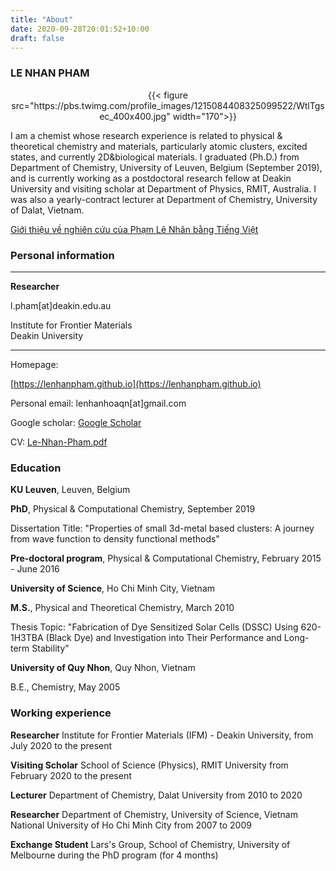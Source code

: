 ```yaml
---
title: "About"
date: 2020-09-28T20:01:52+10:00
draft: false
---
```


### LE NHAN PHAM

<center>{{< figure src="https://pbs.twimg.com/profile_images/1215084408325099522/WtlTgsec_400x400.jpg" width="170">}}</center>

I am a chemist whose research experience is related to physical & theoretical chemistry and materials, particularly atomic clusters, excited states, and currently 2D&biological materials. I graduated (Ph.D.) from  Department of Chemistry, University of Leuven, Belgium (September 2019), and is currently working as a postdoctoral research fellow at Deakin University and visiting scholar at Department of Physics, RMIT,  Australia. I was also a yearly-contract lecturer at Department of Chemistry, University of Dalat, Vietnam. 

[Giới thiệu về nghiên cứu của Phạm Lê Nhân bằng Tiếng Việt](/vietnamese/ "Click để xem bằng Tiếng Việt")

<!--more-->

### Personal information

---------------------------------- -------------------------------------------------------------

  **Researcher**  	

  l.pham[at]deakin.edu.au

  Institute for Frontier Materials   
  Deakin University                  

---------------------------------- -------------------------------------------------------------

Homepage:

[https://lenhanpham.github.io](https://lenhanpham.github.io)

Personal email: lenhanhoaqn[at]gmail.com

Google scholar: [Google Scholar](https://scholar.google.com/citations?user=yC7hLR0AAAAJ&hl=en "Google Scholar")

CV: [Le-Nhan-Pham.pdf](https://drive.google.com/file/d/12FOkFJByIS6zgvelCqHtm_DUc9dUcuAn/view "CV")

### Education

**KU Leuven**, Leuven, Belgium

**PhD**, Physical & Computational Chemistry, September 2019

Dissertation Title: "Properties of small 3d-metal based clusters: A
journey from wave function to density functional methods"

**Pre-doctoral program**, Physical & Computational Chemistry, February
2015 - June 2016

**University of Science**, Ho Chi Minh City, Vietnam

**M.S.**, Physical and Theoretical Chemistry, March 2010

Thesis Topic: "Fabrication of Dye Sensitized Solar Cells (DSSC) Using
620-1H3TBA (Black Dye) and Investigation into Their Performance and
Long-term Stability"

**University of Quy Nhon**, Quy Nhon, Vietnam

B.E., Chemistry, May 2005

### Working experience

**Researcher** Institute for Frontier Materials (IFM) - Deakin
University, from July 2020 to the present

**Visiting Scholar** School of Science (Physics), RMIT University from
February 2020 to the present

**Lecturer** Department of Chemistry, Dalat University from 2010 to 2020

**Researcher** Department of Chemistry, University of Science, Vietnam
National University of Ho Chi Minh City from 2007 to 2009

**Exchange Student** Lars's Group, School of Chemistry, University of
Melbourne during the PhD program (for 4 months)